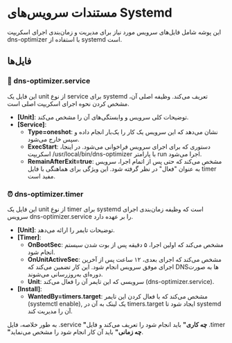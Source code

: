 # **مستندات سرویس‌های Systemd**

این پوشه شامل فایل‌های سرویس مورد نیاز برای مدیریت و زمان‌بندی اجرای اسکریپت dns-optimizer با استفاده از systemd است.

## **فایل‌ها**

### **📄 dns-optimizer.service**

این فایل یک unit از نوع service برای systemd تعریف می‌کند. وظیفه اصلی آن، مشخص کردن نحوه اجرای اسکریپت اصلی است.

* **\[Unit\]**: توضیحات کلی سرویس و وابستگی‌های آن را مشخص می‌کند.  
* **\[Service\]**:  
  * **Type=oneshot**: نشان می‌دهد که این سرویس یک کار را یک‌بار انجام داده و سپس خارج می‌شود.  
  * **ExecStart**: دستوری که برای اجرای سرویس فراخوانی می‌شود. در اینجا، اسکریپت /usr/local/bin/dns-optimizer با پارامتر run اجرا می‌شود.  
  * **RemainAfterExit=true**: مشخص می‌کند که حتی پس از اتمام اجرا، سرویس به عنوان "فعال" در نظر گرفته شود. این ویژگی برای هماهنگی با فایل timer مفید است.

### **⏰ dns-optimizer.timer**

این فایل یک unit از نوع timer برای systemd است که وظیفه زمان‌بندی اجرای سرویس dns-optimizer.service را بر عهده دارد.

* **\[Unit\]**: توضیحات تایمر را ارائه می‌دهد.  
* **\[Timer\]**:  
  * **OnBootSec**: مشخص می‌کند که اولین اجرا، ۵ دقیقه پس از بوت شدن سیستم انجام شود.  
  * **OnUnitActiveSec**: مشخص می‌کند که اجرای بعدی، ۱۲ ساعت پس از آخرین اجرای موفق سرویس انجام شود. این کار تضمین می‌کند که DNSها به صورت دوره‌ای به‌روزرسانی می‌شوند.  
  * **Unit**: سرویسی که این تایمر آن را فعال می‌کند (dns-optimizer.service).  
* **\[Install\]**:  
  * **WantedBy=timers.target**: مشخص می‌کند که با فعال کردن این تایمر (systemctl enable), یک لینک به آن در timers.target ایجاد شود تا systemd آن را مدیریت کند.

به طور خلاصه، فایل .service **"چه کاری"** باید انجام شود را تعریف می‌کند و فایل .timer **"چه زمانی"** باید آن کار انجام شود را مشخص می‌نماید.
